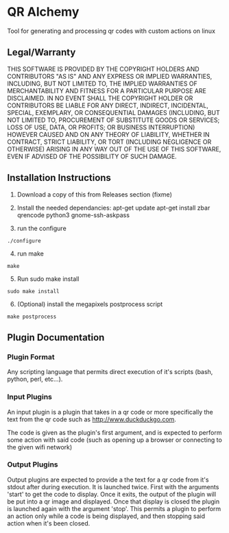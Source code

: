 # QR Alchemy
Tool for generating and processing qr codes with custom actions on linux

## Legal/Warranty
THIS SOFTWARE IS PROVIDED BY THE COPYRIGHT HOLDERS AND CONTRIBUTORS "AS IS" AND ANY EXPRESS OR IMPLIED WARRANTIES, INCLUDING, BUT NOT LIMITED TO, THE IMPLIED WARRANTIES OF MERCHANTABILITY AND FITNESS FOR A PARTICULAR PURPOSE ARE DISCLAIMED. IN NO EVENT SHALL THE COPYRIGHT HOLDER OR CONTRIBUTORS BE LIABLE FOR ANY DIRECT, INDIRECT, INCIDENTAL, SPECIAL, EXEMPLARY, OR CONSEQUENTIAL DAMAGES (INCLUDING, BUT NOT LIMITED TO, PROCUREMENT OF SUBSTITUTE GOODS OR SERVICES; LOSS OF USE, DATA, OR PROFITS; OR BUSINESS INTERRUPTION) HOWEVER CAUSED AND ON ANY THEORY OF LIABILITY, WHETHER IN CONTRACT, STRICT LIABILITY, OR TORT (INCLUDING NEGLIGENCE OR OTHERWISE) ARISING IN ANY WAY OUT OF THE USE OF THIS SOFTWARE, EVEN IF ADVISED OF THE POSSIBILITY OF SUCH DAMAGE.


## Installation Instructions
 1. Download a copy of this from Releases section (fixme)

 2. Install the needed dependancies:
apt-get update
apt-get install zbar qrencode python3 gnome-ssh-askpass

 3. run the configure
```
./configure
```

 4. run make
```
make
```

 5. Run sudo make install
```
sudo make install
```

 6. (Optional) install the megapixels postprocess script
```
make postprocess
```

## Plugin Documentation

### Plugin Format

Any scripting language that permits direct execution of it's scripts (bash, python, perl, etc...).

### Input Plugins
An input plugin is a plugin that takes in a qr code or more specifically the text from the qr code such as http://www.duckduckgo.com.

The code is given as the plugin's first argument, and is expected to perform some action with said code (such as opening up a browser or connecting to the given wifi network)

### Output Plugins

Output plugins are expected to provide a the text for a qr code from it's stdout after during execution. It is launched twice. First with the arguments 'start' to get the code to display. Once it exits, the output of the plugin will be put into a qr image and displayed. Once that display is closed the plugin is launched again with the argument 'stop'. This permits a plugin to perform an action only while a code is being displayed, and then stopping said action when it's been closed.
